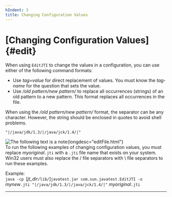 ```yaml
---
hIndent: 3
title: Changing Configuration Values
---
```


# [Changing Configuration Values]{#edit}

When using `EditJTI` to change the values in a configuration, you can use either of the following
command formats:

-   Use *tag=value* for direct replacement of values. You must know the *tag-name* for the question
    that sets the value.
-   Use */old pattern/new pattern/* to replace all occurrences (strings) of an old pattern to a new
    pattern. This format replaces all occurrences in the file.

When using the */old pattern/new pattern/* format, the separator can be any character. However, the
string should be enclosed in quotes to avoid shell problems.

`"|/java/jdk/1.3/|/java/jck/1.4/|"`

![The following text is a note](../../images/hg_note.gif){longdesc="editFile.html"}\
To run the following examples of changing configuration values, you must replace *myoriginal*`.jti`
with a `.jti` file name that exists on your system. Win32 users must also replace the / file
separators with \\ file separators to run these examples.

Example:\
`java -cp `\[*jt_dir*`/lib/`\]`javatest.jar com.sun.javatest.EditJTI -o`
*mynew*`.jti "|/java/jdk/1.3/|/java/jck/1.4/|"` *myoriginal*`.jti`

----------------------------------------------------------------------------------------------------


